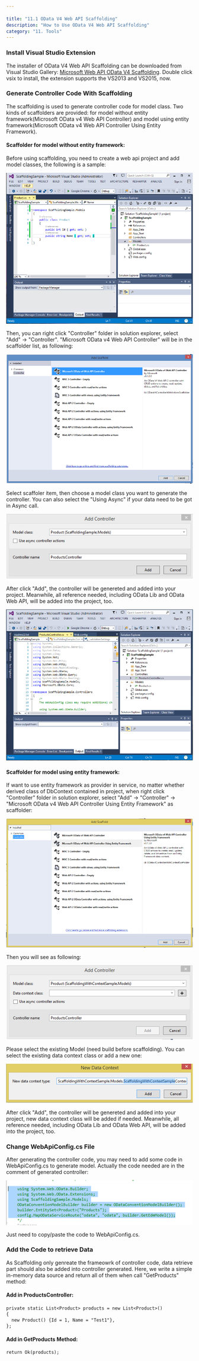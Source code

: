 ```yaml
---

title: "11.1 OData V4 Web API Scaffolding"
description: "How to Use OData V4 Web API Scaffolding"
category: "11. Tools"
---
```

### Install Visual Studio Extension
The installer of OData V4 Web API Scaffolding can be downloaded from Visual Studio Gallery: [Microsoft Web API OData V4 Scaffolding](https://visualstudiogallery.msdn.microsoft.com/db6b8857-06cc-4f40-95dd-a379f0494f45). Double click vsix to install, the extension supports the VS2013 and VS2015, now.

### Generate Controller Code With Scaffolding
The scaffolding is used to generate controller code for model class. Two kinds of scaffolders are provided: for model without entity framework(Microsoft OData v4 Web API Controller) and model using entity framework(Microsoft OData v4 Web API Controller Using Entity Framework). 

#### Scaffolder for model without entity framework:
Before using scaffolding, you need to create a web api project and add model classes, the following is a sample:

![](../assets/11-01-ProjAndClass.PNG)

Then, you can right click "Controller" folder in solution explorer, select "Add" -> "Controller". "Microsoft OData v4 Web API Controller" will be in the scaffolder list, as following:

![](../assets/11-01-SelectController.PNG)

Select scaffoler item, then choose a model class you want to generate the controller. You can also select the "Using Async" if your data need to be got in Async call.

![](../assets/11-01-SelectModelClass.PNG)

After click "Add", the controller will be genereted and added into your project. Meanwhile, all reference needed, including OData Lib and OData Web API, will be added into the project, too.

![](../assets/11-01-Complete.PNG)

#### Scaffolder for model using entity framework:
If want to use entity framework as provider in service, no matter whether derived class of DbContext contained in project, when right click "Controller" folder in solution explorer, select "Add" -> "Controller" -> "Microsoft OData v4 Web API Controller Using Entity Framework" as scaffolder:

![](../assets/11-01-SelectScaffolderWithContext.PNG)

Then you will see as following:

![](../assets/11-01-SelectModelWithoutContext.PNG)

Please select the existing Model (need build before scaffolding). You can select the existing data context class or add a new one:

![](../assets/11-01-AddNewDataContext.PNG)

After click "Add", the controller will be genereted and added into your project, new data context class will be added if needed. Meanwhile, all reference needed, including OData Lib and OData Web API, will be added into the project, too.

### Change WebApiConfig.cs File
After generating the controller code, you may need to add some code in WebApiConfig.cs to generate model. Actually the code needed are in the comment of generated controller:

![](../assets/11-01-ChangeWebApiConfig.PNG)

Just need to copy/paste the code to WebApiConfig.cs.

### Add the Code to retrieve Data
As Scaffolding only genreate the frameowrk of controller code, data retrieve part should also be added into controller generated. Here, we write a simple in-memory data source and return all of them when call "GetProducts" method:

#### Add in ProductsController:
```
private static List<Product> products = new List<Product>()
{
  new Product() {Id = 1, Name = "Test1"},
};
```

#### Add in GetProducts Method:
```
return Ok(products);
```
